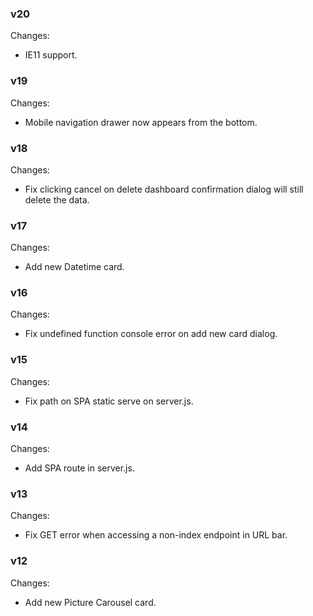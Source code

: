 ### v20
Changes:
* IE11 support.

### v19
Changes:
* Mobile navigation drawer now appears from the bottom.

### v18
Changes:
* Fix clicking cancel on delete dashboard confirmation dialog will still delete the data.

### v17
Changes:
* Add new Datetime card.

### v16
Changes:
* Fix undefined function console error on add new card dialog.

### v15
Changes:
* Fix path on SPA static serve on server.js.

### v14
Changes:
* Add SPA route in server.js.

### v13
Changes:
* Fix GET error when accessing a non-index endpoint in URL bar.

### v12
Changes:
* Add new Picture Carousel card.